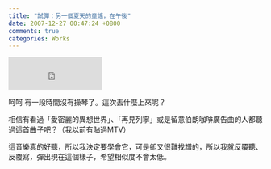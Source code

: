```yaml
---
title: "試彈：另一個夏天的童謠，在午後"
date: 2007-12-27 00:47:24 +0800
comments: true
categories: Works
---
```

<p><iframe marginwidth="0" marginheight="0" src="http://vlog.xuite.net/vlog/guest/external.php?media_id=cG5FTGdWLTc5NzI3MC5mbHY=&pt=2&ar=0&as=0" frameborder="0" width="185" scrolling="no" height="65"></iframe></p><p>呵呵 有一段時間沒有操琴了。這次丟什麼上來呢？</p><p>相信有看過「愛密麗的異想世界」、「再見列寧」或是留意伯朗咖啡廣告曲的人都聽過這首曲子吧？（我以前有貼過MTV）</p><p>這音樂真的好聽，所以我決定要學會它，可是卻又很難找譜的，所以我就反覆聽、反覆寫，彈出現在這個樣子，希望相似度不會太低。</p>
